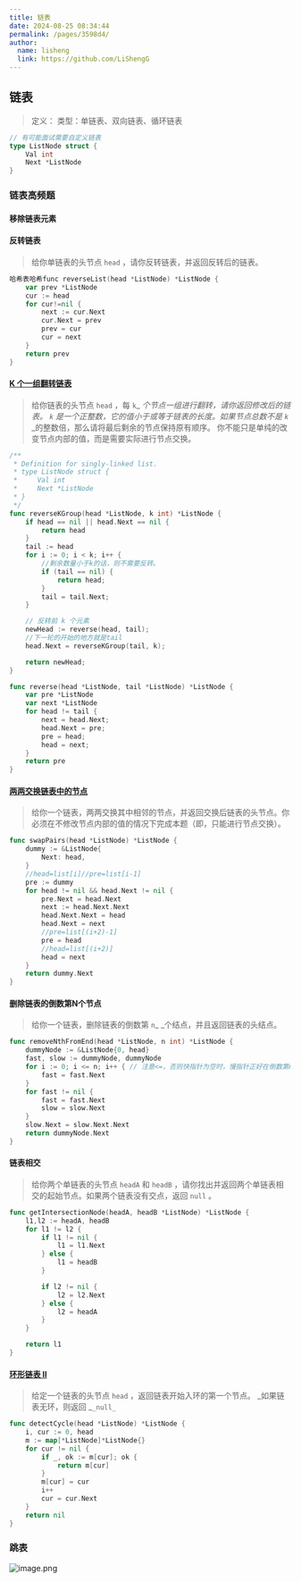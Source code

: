 ```yaml
---
title: 链表
date: 2024-08-25 08:34:44
permalink: /pages/3598d4/
author: 
  name: lisheng
  link: https://github.com/LiShengG
---
```

## 链表
> 定义：
> 类型：单链表、双向链表、循环链表

```go
// 有可能面试需要自定义链表
type ListNode struct {
    Val int
    Next *ListNode
}
```
### 链表高频题
#### 移除链表元素
#### 反转链表
> 给你单链表的头节点 `head` ，请你反转链表，并返回反转后的链表。

```go
哈希表哈希func reverseList(head *ListNode) *ListNode {
    var prev *ListNode
    cur := head
    for cur!=nil {
        next := cur.Next
        cur.Next = prev
        prev = cur
        cur = next
    }
    return prev
}
```
#### [K 个一组翻转链表](https://leetcode.cn/problems/reverse-nodes-in-k-group/)
> 给你链表的头节点 `head` ，每 `k`_ _个节点一组进行翻转，请你返回修改后的链表。
> `k` 是一个正整数，它的值小于或等于链表的长度。如果节点总数不是 `k`_ _的整数倍，那么请将最后剩余的节点保持原有顺序。
> 你不能只是单纯的改变节点内部的值，而是需要实际进行节点交换。

```go
/**
 * Definition for singly-linked list.
 * type ListNode struct {
 *     Val int
 *     Next *ListNode
 * }
 */
func reverseKGroup(head *ListNode, k int) *ListNode {
    if head == nil || head.Next == nil {
        return head
    }
    tail := head
    for i := 0; i < k; i++ {
        //剩余数量小于k的话，则不需要反转。
        if (tail == nil) {
            return head;
        }
        tail = tail.Next;
    }

    // 反转前 k 个元素
    newHead := reverse(head, tail);
    //下一轮的开始的地方就是tail
    head.Next = reverseKGroup(tail, k);

    return newHead;
}

func reverse(head *ListNode, tail *ListNode) *ListNode {
    var pre *ListNode
    var next *ListNode
    for head != tail {
        next = head.Next;
        head.Next = pre;
        pre = head;
        head = next;
    }
    return pre
}
```
#### [两两交换链表中的节点](https://leetcode.cn/problems/swap-nodes-in-pairs/)
> 给你一个链表，两两交换其中相邻的节点，并返回交换后链表的头节点。你必须在不修改节点内部的值的情况下完成本题（即，只能进行节点交换）。

```go
func swapPairs(head *ListNode) *ListNode {
    dummy := &ListNode{
        Next: head,
    }
    //head=list[i]//pre=list[i-1]
    pre := dummy 
    for head != nil && head.Next != nil {
        pre.Next = head.Next
        next := head.Next.Next
        head.Next.Next = head
        head.Next = next
        //pre=list[(i+2)-1]
        pre = head 
        //head=list[(i+2)]
        head = next
    }
    return dummy.Next
}
```
#### 删除链表的倒数第N个节点
> 给你一个链表，删除链表的倒数第 `n`_ _个结点，并且返回链表的头结点。

```go
func removeNthFromEnd(head *ListNode, n int) *ListNode {
	dummyNode := &ListNode{0, head}
	fast, slow := dummyNode, dummyNode
	for i := 0; i <= n; i++ { // 注意<=，否则快指针为空时，慢指针正好在倒数第n个上面
		fast = fast.Next
	}
	for fast != nil {
		fast = fast.Next
		slow = slow.Next
	}
	slow.Next = slow.Next.Next
	return dummyNode.Next
}
```
#### 链表相交
> 给你两个单链表的头节点 `headA` 和 `headB` ，请你找出并返回两个单链表相交的起始节点。如果两个链表没有交点，返回 `null` 。

```go
func getIntersectionNode(headA, headB *ListNode) *ListNode {
    l1,l2 := headA, headB
    for l1 != l2 {
        if l1 != nil {
            l1 = l1.Next
        } else {
            l1 = headB
        }

        if l2 != nil {
            l2 = l2.Next
        } else {
            l2 = headA
        }
    }

    return l1
}
```
#### [环形链表 II](https://leetcode.cn/problems/linked-list-cycle-ii/)
> 给定一个链表的头节点  `head` ，返回链表开始入环的第一个节点。 _如果链表无环，则返回 _`_null_`

```go
func detectCycle(head *ListNode) *ListNode {
    i, cur := 0, head
    m := map[*ListNode]*ListNode{}
    for cur != nil {
        if _, ok := m[cur]; ok {
            return m[cur]
        }
        m[cur] = cur
        i++
        cur = cur.Next
    }
    return nil
}
```
### 跳表
![image.png](https://cdn.nlark.com/yuque/0/2024/png/32548312/1721381276935-499a311a-cb22-45ee-8452-9fc5fb4c151a.png#averageHue=%23faf9f7&clientId=u970f197a-38ab-4&from=paste&height=490&id=uf0b39ed6&originHeight=613&originWidth=1099&originalType=binary&ratio=1.25&rotation=0&showTitle=false&size=111710&status=done&style=none&taskId=uece81068-2e9c-48a2-a6fb-de7286c0f30&title=&width=879.2)

